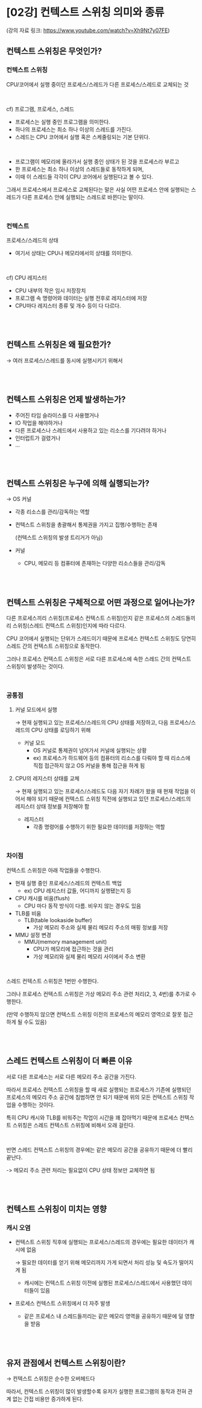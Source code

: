 # [02강] 컨텍스트 스위칭 의미와 종류
(강의 자료 링크: https://www.youtube.com/watch?v=Xh9Nt7y07FE)

## 컨텍스트 스위칭은 무엇인가?

### 컨텍스트 스위칭

CPU/코어에서 실행 중이던 프로세스/스레드가 다른 프로세스/스레드로 교체되는 것

<br/>

cf) 프로그램, 프로세스, 스레드
* 프로세스는 실행 중인 프로그램을 의미한다.
* 하나의 프로세스는 최소 하나 이상의 스레드를 가진다.
* 스레드는 CPU 코어에서 실행 혹은 스케줄링되는 기본 단위다.

<br/>

* 프로그램이 메모리에 올라가서 실행 중인 상태가 된 것을 프로세스라 부르고
* 한 프로세스는 최소 하나 이상의 스레드들로 동작하게 되며,
* 이때 이 스레드들 각각이 CPU 코어에서 실행된다고 볼 수 있다.


그래서 프로세스에서 프로세스로 교체된다는 말은 사실 어떤 프로세스 안에 실행되는 스레드가 다른 프로세스 안에 실행되는 스레드로 바뀐다는 말이다.

<br/>

### 컨텍스트

프로세스/스레드의 상태

- 여기서 상태는 CPU나 메모리에서의 상태를 의미한다.

<br/>

cf) CPU 레지스터
* CPU 내부의 작은 임시 저장장치
* 프로그램 속 명령어와 데이터는 실행 전후로 레지스터에 저장
* CPU마다 레지스터 종류 및 개수 등이 다 다르다.
  

<br/><br/>

## 컨텍스트 스위칭은 왜 필요한가?

→ 여러 프로세스/스레드를 동시에 실행시키기 위해서

<br/><br/>

## 컨텍스트 스위칭은 언제 발생하는가?

- 주어진 타임 슬라이스를 다 사용했거나
- IO 작업을 해야하거나
- 다른 프로세스나 스레드에서 사용하고 있는 리소스를 기다려야 하거나
- 인터럽트가 걸렸거나
- …

<br/><br/>

## 컨텍스트 스위칭은 누구에 의해 실행되는가?

→ OS 커널

- 각종 리소스를 관리/감독하는 역할
- 컨텍스트 스위칭을 총괄해서 통제권을 가지고 집행/수행하는 존재

  (컨텍스트 스위칭의 발생 트리거가 아님)


- 커널
    - CPU, 메모리 등 컴퓨터에 존재하는 다양한 리소스들을 관리/감독

<br/><br/>

## 컨텍스트 스위칭은 구체적으로 어떤 과정으로 일어나는가?

다른 프로세스끼리 스위칭(프로세스 컨텍스트 스위칭)인지 같은 프로세스의 스레드들끼리 스위칭(스레드 컨텍스트 스위칭)인지에 따라 다르다.

CPU 코어에서 실행되는 단위가 스레드이기 때문에 프로세스 컨텍스트 스위칭도 당연히 스레드 간의 컨텍스트 스위칭으로 동작한다.

그러나 프로세스 컨텍스트 스위칭은 서로 다른 프로세스에 속한 스레드 간의 컨텍스트 스위칭이 발생하는 것이다.

<br/>

### 공통점

1. 커널 모드에서 실행

   → 현재 실행되고 있는 프로세스/스레드의 CPU 상태를 저장하고, 다음 프로세스/스레드의 CPU 상태를 로딩하기 위해

    - 커널 모드
        - OS 커널로 통제권이 넘어가서 커널에 실행되는 상황
        - ex) 프로세스가 하드웨어 등의 컴퓨터의 리소스를 다뤄야 할 때 리소스에 직접 접근하지 않고 OS 커널을 통해 접근을 하게 됨
2. CPU의 레지스터 상태를 교체

   → 현재 실행되고 있는 프로세스/스레드도 다음 자기 차례가 왔을 때 현재 작업을 이어서 해야 되기 때문에 컨텍스트 스위칭 직전에 실행되고 있던 프로세스/스레드의 레지스터 상태 정보를 저장해야 함

    - 레지스터
        - 각종 명령어를 수행하기 위한 필요한 데이터를 저장하는 역할

<br/>

### 차이점
컨텍스트 스위칭은 아래 작업들을 수행한다.
- 현재 실행 중인 프로세스/스레드의 컨텍스트 백업
  - ex) CPU 레지스터 값들, 어디까지 실행됐는지 등
- CPU 캐시를 비움(flush)
  - CPU 마다 동작 방식이 다름. 비우지 않는 경우도 있음 
- TLB를 비움
  - TLB(table lookaside buffer)
    - 가상 메모리 주소와 실제 물리 메모리 주소의 매핑 정보를 저장
- MMU 설정 변경
  - MMU(memory management unit)
    - CPU가 메모리에 접근하는 것을 관리
    - 가상 메모리와 실제 물리 메모리 사이에서 주소 변환

<br/>

스레드 컨텍스트 스위칭은 1번만 수행한다.

그러나 프로세스 컨텍스트 스위칭은 가상 메모리 주소 관련 처리(2, 3, 4번)를 추가로 수행한다.

(만약 수행하지 않으면 컨텍스트 스위칭 이전의 프로세스의 메모리 영역으로 잘못 접근하게 될 수도 있음)

<br/><br/>

## 스레드 컨텍스트 스위칭이 더 빠른 이유

서로 다른 프로세스는 서로 다른 메모리 주소 공간을 가진다.

따라서 프로세스 컨텍스트 스위칭을 할 때 새로 실행되는 프로세스가 기존에 실행되던 프로세스의 메모리 주소 공간에 침범하면 안 되기 때문에 위의 모든 컨텍스트 스위칭 작업을 수행하는 것이다.

특히 CPU 캐시와 TLB를 비워주는 작업이 시간을 꽤 잡아먹기 때문에 프로세스 컨텍스트 스위칭은 스레드 컨텍스트 스위칭에 비해서 오래 걸린다.

<br/>

반면 스레드 컨텍스트 스위칭의 경우에는 같은 메모리 공간을 공유하기 때문에 더 빨리 끝난다.

-> 메모리 주소 관련 처리는 필요없이 CPU 상태 정보만 교체하면 됨


<br/><br/>

## 컨텍스트 스위칭이 미치는 영향

### 캐시 오염

- 컨텍스트 스위칭 직후에 실행되는 프로세스/스레드의 경우에는 필요한 데이터가 캐시에 없음

  → 필요한 데이터를 얻기 위해 메모리까지 가게 되면서 처리 성능 및 속도가 떨어지게 됨

    - 캐시에는 컨텍스트 스위칭 이전에 실행된 프로세스/스레드에서 사용했던 데이터들이 있음
- 프로세스 컨텍스트 스위칭에서 더 자주 발생
    - 같은 프로세스 내 스레드들끼리는 같은 메모리 영역을 공유하기 때문에 덜 영향을 받음

<br/><br/>

## 유저 관점에서 컨텍스트 스위칭이란?

→ 컨텍스트 스위칭은 순수한 오버헤드다

따라서, 컨텍스트 스위칭이 많이 발생할수록 유저가 실행한 프로그램의 동작과 전혀 관계 없는 간접 비용만 증가하게 된다.